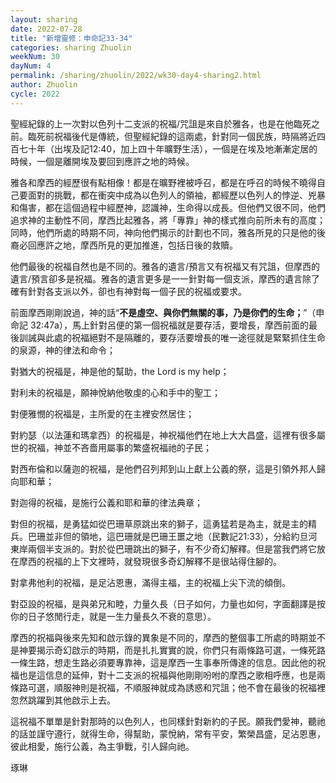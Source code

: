 ```yaml
---
layout: sharing
date: 2022-07-28
title: "新增靈修：申命記33-34"
categories: sharing Zhuolin
weekNum: 30
dayNum: 4
permalink: /sharing/zhuolin/2022/wk30-day4-sharing2.html
author: Zhuolin
cycle: 2022
---  
```


聖經紀錄的上一次對以色列十二支派的祝福/咒詛是來自於雅各，也是在他臨死之前。臨死前祝福後代是傳統，但聖經紀錄的這兩處，針對同一個民族，時隔將近四百七十年（出埃及記12:40，加上四十年曠野生活），一個是在埃及地漸漸定居的時候，一個是離開埃及要回到應許之地的時候。

雅各和摩西的經歷很有點相像！都是在曠野裡被呼召，都是在呼召的時候不曉得自己要面對的挑戰，都在衝突中成為以色列人的領袖，都經歷以色列人的悖逆、兇暴和傷害，都在這個過程中經歷神，認識神，生命得以成長。但他們又很不同，他們追求神的主動性不同，摩西比起雅各，將「專靠」神的樣式推向前所未有的高度；同時，他們所處的時期不同，神向他們揭示的計劃也不同，雅各所見的只是他的後裔必回應許之地，摩西所見的更加推進，包括日後的救贖。

他們最後的祝福自然也是不同的。雅各的遺言/預言又有祝福又有咒詛，但摩西的遺言/預言卻多是祝福。雅各的遺言更多是一一針對每一個支派，摩西的遺言除了確有針對各支派以外，卻也有神對每一個子民的祝福或要求。

前面摩西剛剛說過，神的話“**不是虛空、與你們無關的事，乃是你們的生命；**”（申命記 32:47a），馬上針對呂便的第一個祝福就是要存活，要增長，摩西前面的最後訓誡與此處的祝福絕對不是隔離的，要存活要增長的唯一途徑就是緊緊抓住生命的泉源，神的律法和命令；

對猶大的祝福是，神是他的幫助，the Lord is my help；

對利未的祝福是，願神悅納他敬虔的心和手中的聖工；

對便雅憫的祝福是，主所愛的在主裡安然居住；

對約瑟（以法蓮和瑪拿西）的祝福是，神祝福他們在地上大大昌盛，這裡有很多屬世的祝福，神並不吝嗇用屬事的繁盛祝福祂的子民；

對西布倫和以薩迦的祝福，是他們召列邦到山上獻上公義的祭，這是引領外邦人歸向耶和華；

對迦得的祝福，是施行公義和耶和華的律法典章；

對但的祝福，是勇猛如從巴珊草原跳出來的獅子，這勇猛若是為主，就是主的精兵。巴珊並非但的領地，這巴珊就是巴珊王噩之地（民數記21:33），分給約旦河東岸兩個半支派的。對於從巴珊跳出的獅子，有不少奇幻解釋。但是當我們將它放在摩西的祝福的上下文裡時，就發現很多奇幻解釋不是很站得住腳的。

對拿弗他利的祝福，是足沾恩惠，滿得主福，主的祝福上尖下流的傾倒。

對亞設的祝福，是與弟兄和睦，力量久長（日子如何，力量也如何，字面翻譯是按你的日子悠閒行走，就是一生力量長久不衰的意思）。

摩西的祝福與後來先知和啟示錄的異象是不同的，摩西的整個事工所處的時期並不是神要揭示奇幻啟示的時期，而是扎扎實實的說，你們只有兩條路可選，一條死路一條生路，想走生路必須要專靠神，這是摩西一生事奉所傳達的信息。因此他的祝福也是這信息的延伸，對十二支派的祝福與他剛剛吩咐的摩西之歌相呼應，也是兩條路可選，順服神則是祝福，不順服神就成為誘惑和咒詛；他不會在最後的祝福裡忽然跳躍到其他啟示上去。

這祝福不單單是針對那時的以色列人，也同樣針對新約的子民。願我們愛神，聽祂的話並謹守遵行，就得生命，得幫助，蒙悅納，常有平安，繁榮昌盛，足沾恩惠，彼此相愛，施行公義，為主爭戰，引人歸向祂。

琢琳
